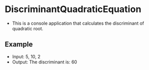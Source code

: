 # DiscriminantQuadraticEquation

* This is a console application that calculates the discriminant of quadratic root.

## Example 

* Input: 5, 10, 2
* Output: The discriminant is: 60